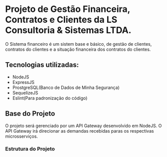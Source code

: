 # Projeto de Gestão Financeira, Contratos e Clientes da LS Consultoria & Sistemas LTDA.

O Sistema financeiro é um sistem base e básico, de gestão de clientes, contratos do clientes e a situação financeira dos contratos do clientes.

## Tecnologias utilizadas:

- NodeJS
- ExpressJS
- ProstgreSQL(Banco de Dados de Minha Segurança)
- SequelizeJS
- Eslint(Para padronização do código)

## Base do Projeto

O projeto será gerenciado por um API Gateway desenvolvido em NodeJS. O API Gateway irá direcionar as demandas recebidas paras os respectivas microsserviços.

### Estrutura do Projeto

```

```
